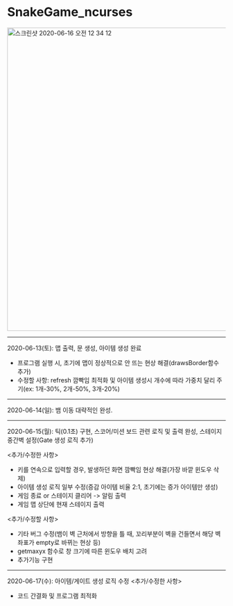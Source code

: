 # SnakeGame_ncurses
<img width="699" alt="스크린샷 2020-06-16 오전 12 34 12" src="https://user-images.githubusercontent.com/2377324/84677072-2aa36680-af69-11ea-81bc-61cec12a238d.png">

----------------
2020-06-13(토): 맵 출력, 문 생성, 아이템 생성 완료
- 프로그램 실행 시, 초기에 맵이 정상적으로 안 뜨는 현상 해결(drawsBorder함수 추가)
- 수정할 사항: refresh 깜빡임 최적화 및 아이템 생성시 개수에 따라 가중치 달리 주기(ex: 1개-30%, 2개-50%, 3개-20%)

----------------
2020-06-14(일): 뱀 이동 대략적인 완성.

----------------
2020-06-15(월): 틱(0.1초) 구현, 스코어/미션 보드 관련 로직 및 출력 완성, 스테이지 중간벽 설정(Gate 생성 로직 추가)

<추가/수정한 사항>
- 키를 연속으로 입력할 경우, 발생하던 화면 깜빡임 현상 해결(가장 바깥 윈도우 삭제)
- 아이템 생성 로직 일부 수정(증감 아이템 비율 2:1, 초기에는 증가 아이템만 생성)
- 게임 종료 or 스테이지 클리어 -> 알림 출력
- 게임 맵 상단에 현재 스테이지 출력

<추가/수정할 사항>
- 기타 버그 수정(뱀이 벽 근처에서 방향을 틀 때, 꼬리부분이 벽을 건들면서 해당 벽 좌표가 empty로 바뀌는 현상 등)
- getmaxyx 함수로 창 크기에 따른 윈도우 배치 고려
- 추가기능 구현

----------------
2020-06-17(수): 아이템/게이트 생성 로직 수정
<추가/수정한 사항>
 - 코드 간결화 및 프로그램 최적화
